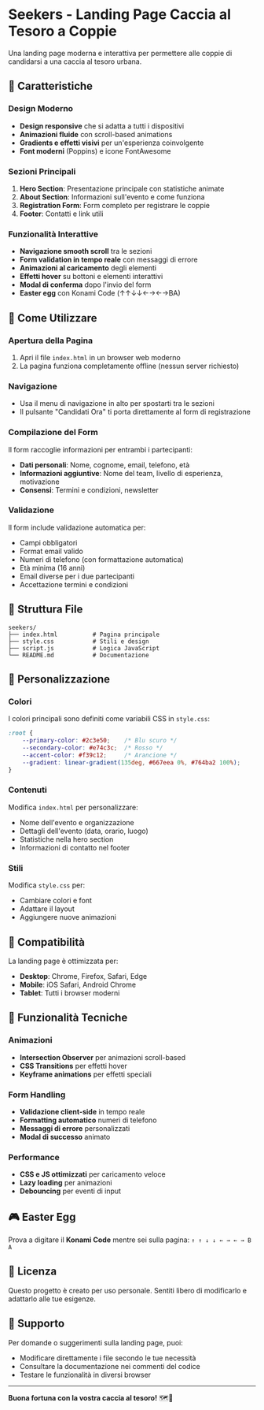 # Seekers - Landing Page Caccia al Tesoro a Coppie

Una landing page moderna e interattiva per permettere alle coppie di candidarsi a una caccia al tesoro urbana.

## 🎯 Caratteristiche

### Design Moderno
- **Design responsive** che si adatta a tutti i dispositivi
- **Animazioni fluide** con scroll-based animations
- **Gradients e effetti visivi** per un'esperienza coinvolgente
- **Font moderni** (Poppins) e icone FontAwesome

### Sezioni Principali
1. **Hero Section**: Presentazione principale con statistiche animate
2. **About Section**: Informazioni sull'evento e come funziona
3. **Registration Form**: Form completo per registrare le coppie
4. **Footer**: Contatti e link utili

### Funzionalità Interattive
- **Navigazione smooth scroll** tra le sezioni
- **Form validation in tempo reale** con messaggi di errore
- **Animazioni al caricamento** degli elementi
- **Effetti hover** su bottoni e elementi interattivi
- **Modal di conferma** dopo l'invio del form
- **Easter egg** con Konami Code (↑↑↓↓←→←→BA)

## 🚀 Come Utilizzare

### Apertura della Pagina
1. Apri il file `index.html` in un browser web moderno
2. La pagina funziona completamente offline (nessun server richiesto)

### Navigazione
- Usa il menu di navigazione in alto per spostarti tra le sezioni
- Il pulsante "Candidati Ora" ti porta direttamente al form di registrazione

### Compilazione del Form
Il form raccoglie informazioni per entrambi i partecipanti:
- **Dati personali**: Nome, cognome, email, telefono, età
- **Informazioni aggiuntive**: Nome del team, livello di esperienza, motivazione
- **Consensi**: Termini e condizioni, newsletter

### Validazione
Il form include validazione automatica per:
- Campi obbligatori
- Format email valido
- Numeri di telefono (con formattazione automatica)
- Età minima (16 anni)
- Email diverse per i due partecipanti
- Accettazione termini e condizioni

## 📁 Struttura File

```
seekers/
├── index.html          # Pagina principale
├── style.css           # Stili e design
├── script.js           # Logica JavaScript
└── README.md           # Documentazione
```

## 🎨 Personalizzazione

### Colori
I colori principali sono definiti come variabili CSS in `style.css`:
```css
:root {
    --primary-color: #2c3e50;    /* Blu scuro */
    --secondary-color: #e74c3c;  /* Rosso */
    --accent-color: #f39c12;     /* Arancione */
    --gradient: linear-gradient(135deg, #667eea 0%, #764ba2 100%);
}
```

### Contenuti
Modifica `index.html` per personalizzare:
- Nome dell'evento e organizzazione
- Dettagli dell'evento (data, orario, luogo)
- Statistiche nella hero section
- Informazioni di contatto nel footer

### Stili
Modifica `style.css` per:
- Cambiare colori e font
- Adattare il layout
- Aggiungere nuove animazioni

## 📱 Compatibilità

La landing page è ottimizzata per:
- **Desktop**: Chrome, Firefox, Safari, Edge
- **Mobile**: iOS Safari, Android Chrome
- **Tablet**: Tutti i browser moderni

## 🔧 Funzionalità Tecniche

### Animazioni
- **Intersection Observer** per animazioni scroll-based
- **CSS Transitions** per effetti hover
- **Keyframe animations** per effetti speciali

### Form Handling
- **Validazione client-side** in tempo reale
- **Formatting automatico** numeri di telefono
- **Messaggi di errore** personalizzati
- **Modal di successo** animato

### Performance
- **CSS e JS ottimizzati** per caricamento veloce
- **Lazy loading** per animazioni
- **Debouncing** per eventi di input

## 🎮 Easter Egg

Prova a digitare il **Konami Code** mentre sei sulla pagina:
`↑ ↑ ↓ ↓ ← → ← → B A`

## 📄 Licenza

Questo progetto è creato per uso personale. Sentiti libero di modificarlo e adattarlo alle tue esigenze.

## 🤝 Supporto

Per domande o suggerimenti sulla landing page, puoi:
- Modificare direttamente i file secondo le tue necessità
- Consultare la documentazione nei commenti del codice
- Testare le funzionalità in diversi browser

---

**Buona fortuna con la vostra caccia al tesoro!** 🗺️💎 